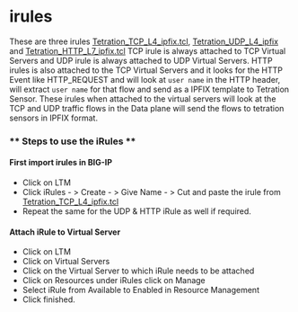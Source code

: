# irules
These are three irules [Tetration_TCP_L4_ipfix.tcl](https://github.com/f5devcentral/f5-tetration/blob/master/irules/Tetration_TCP_L4_ipfix.tcl),  [Tetration_UDP_L4_ipfix](https://github.com/f5devcentral/f5-tetration/blob/master/irules/Tetration_UDP_L4_ipfix.tcl) and [Tetration_HTTP_L7_ipfix.tcl](https://github.com/f5devcentral/f5-tetration/blob/master/irules/Tetration_HTTP_L7_ipfix.tcl) TCP irule is always attached to TCP Virtual Servers and UDP irule is always attached to UDP Virtual Servers. HTTP irules is also attached to the TCP Virtual Servers and it looks for the HTTP Event like HTTP_REQUEST and will look at ```user name``` in the HTTP header, will extract ```user name``` for that flow and send as a IPFIX template to Tetration Sensor. These irules when attached to the virtual servers will look at the TCP and UDP traffic flows in the Data plane will send the flows to tetration sensors in IPFIX format.

### ** Steps to use the iRules **
#### First import irules in BIG-IP
- Click on LTM
- Click iRules - > Create - > Give Name - > Cut and paste the irule from [Tetration_TCP_L4_ipfix.tcl](https://github.com/f5devcentral/f5-tetration/blob/master/irules/Tetration_TCP_L4_ipfix.tcl)
- Repeat the same for the UDP & HTTP iRule as well if required.

#### Attach iRule to Virtual Server
- Click on LTM
- Click on Virtual Servers
- Click on the Virtual Server to which iRule needs to be attached
- Click on Resources under iRules click on Manage
- Select iRule from Available to Enabled in Resource Management
- Click finished.
